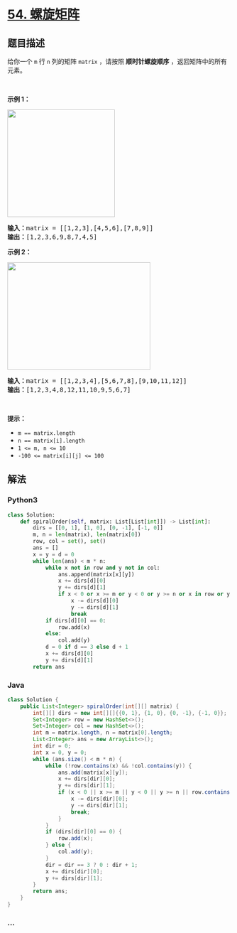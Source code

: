 # [54. 螺旋矩阵](https://leetcode-cn.com/problems/spiral-matrix)



## 题目描述

<!-- 这里写题目描述 -->

<p>给你一个 <code>m</code> 行 <code>n</code> 列的矩阵 <code>matrix</code> ，请按照 <strong>顺时针螺旋顺序</strong> ，返回矩阵中的所有元素。</p>

<p> </p>

<p><strong>示例 1：</strong></p>
<img alt="" src="https://assets.leetcode.com/uploads/2020/11/13/spiral1.jpg" style="width: 242px; height: 242px;" />
<pre>
<strong>输入：</strong>matrix = [[1,2,3],[4,5,6],[7,8,9]]
<strong>输出：</strong>[1,2,3,6,9,8,7,4,5]
</pre>

<p><strong>示例 2：</strong></p>
<img alt="" src="https://assets.leetcode.com/uploads/2020/11/13/spiral.jpg" style="width: 322px; height: 242px;" />
<pre>
<strong>输入：</strong>matrix = [[1,2,3,4],[5,6,7,8],[9,10,11,12]]
<strong>输出：</strong>[1,2,3,4,8,12,11,10,9,5,6,7]
</pre>

<p> </p>

<p><strong>提示：</strong></p>

<ul>
	<li><code>m == matrix.length</code></li>
	<li><code>n == matrix[i].length</code></li>
	<li><code>1 <= m, n <= 10</code></li>
	<li><code>-100 <= matrix[i][j] <= 100</code></li>
</ul>


## 解法

<!-- 这里可写通用的实现逻辑 -->

<!-- tabs:start -->

### **Python3**

<!-- 这里可写当前语言的特殊实现逻辑 -->

```python
class Solution:
    def spiralOrder(self, matrix: List[List[int]]) -> List[int]:
        dirs = [[0, 1], [1, 0], [0, -1], [-1, 0]]
        m, n = len(matrix), len(matrix[0])
        row, col = set(), set()
        ans = []
        x = y = d = 0
        while len(ans) < m * n:
            while x not in row and y not in col:
                ans.append(matrix[x][y])
                x += dirs[d][0]
                y += dirs[d][1]
                if x < 0 or x >= m or y < 0 or y >= n or x in row or y in col:
                    x -= dirs[d][0]
                    y -= dirs[d][1]
                    break
            if dirs[d][0] == 0:
                row.add(x)
            else:
                col.add(y)
            d = 0 if d == 3 else d + 1
            x += dirs[d][0]
            y += dirs[d][1]
        return ans       
```

### **Java**

<!-- 这里可写当前语言的特殊实现逻辑 -->

```java
class Solution {
    public List<Integer> spiralOrder(int[][] matrix) {
        int[][] dirs = new int[][]{{0, 1}, {1, 0}, {0, -1}, {-1, 0}};
        Set<Integer> row = new HashSet<>();
        Set<Integer> col = new HashSet<>();
        int m = matrix.length, n = matrix[0].length;
        List<Integer> ans = new ArrayList<>();
        int dir = 0;
        int x = 0, y = 0;
        while (ans.size() < m * n) {
            while (!row.contains(x) && !col.contains(y)) {
                ans.add(matrix[x][y]);
                x += dirs[dir][0];
                y += dirs[dir][1];
                if (x < 0 || x >= m || y < 0 || y >= n || row.contains(x) || col.contains(y)) {
                    x -= dirs[dir][0];
                    y -= dirs[dir][1];
                    break;
                }
            }
            if (dirs[dir][0] == 0) {
                row.add(x);
            } else {
                col.add(y);
            }
            dir = dir == 3 ? 0 : dir + 1;
            x += dirs[dir][0];
            y += dirs[dir][1];
        }
        return ans;
    }
}
```

### **...**

```

```

<!-- tabs:end -->
